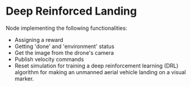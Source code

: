 # Deep Reinforced Landing

Node implementing the following functionalities:
- Assigning a reward
- Getting 'done' and 'environment' status
- Get the image from the drone's camera
- Publish velocity commands
- Reset simulation
for training a deep reinforcement learning (DRL) algorithm for making an unmanned aerial vehicle landing on a visual marker.

